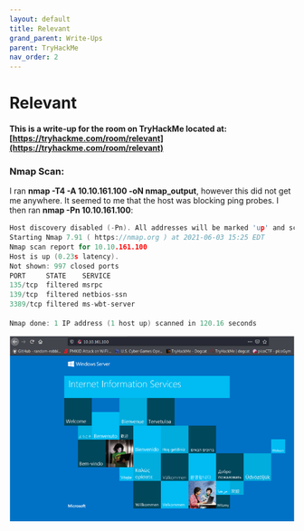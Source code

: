 ```yaml
---
layout: default
title: Relevant
grand_parent: Write-Ups
parent: TryHackMe
nav_order: 2
---
```


# Relevant

#### This is a write-up for the room on TryHackMe located at: [https://tryhackme.com/room/relevant](https://tryhackme.com/room/relevant)

### Nmap Scan:

I ran **nmap -T4 -A 10.10.161.100 -oN nmap\_output**, however this did not get me anywhere. It seemed to me that the host was blocking ping probes. I then ran **nmap -Pn 10.10.161.100**:

```c
Host discovery disabled (-Pn). All addresses will be marked 'up' and scan times will be slower.
Starting Nmap 7.91 ( https://nmap.org ) at 2021-06-03 15:25 EDT
Nmap scan report for 10.10.161.100
Host is up (0.23s latency).
Not shown: 997 closed ports
PORT     STATE    SERVICE
135/tcp  filtered msrpc
139/tcp  filtered netbios-ssn
3389/tcp filtered ms-wbt-server

Nmap done: 1 IP address (1 host up) scanned in 120.16 seconds
```

![alt text](https://github.com/harisqazi1/blog/blob/main/assets/Pasted%20image%2020210613181039.png?raw=true)